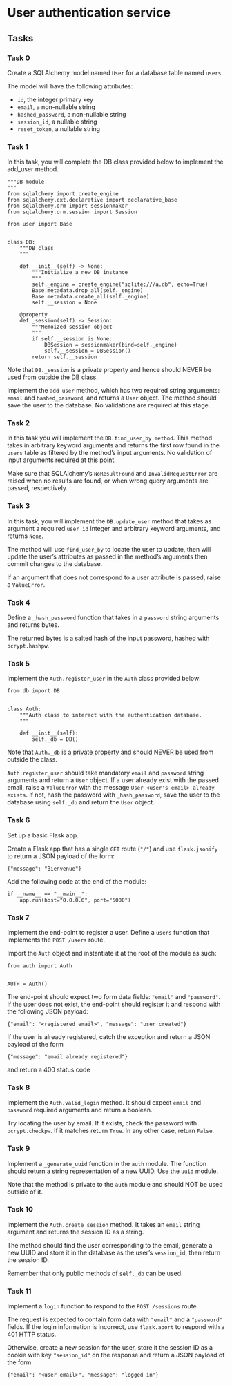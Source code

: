 # User authentication service

## Tasks

### Task 0
Create a SQLAlchemy model named `User` for a database table named `users`.

The model will have the following attributes:
- `id`, the integer primary key
- `email`, a non-nullable string
- `hashed_password`, a non-nullable string
- `session_id`, a nullable string
- `reset_token`, a nullable string

### Task 1
In this task, you will complete the DB class provided below to implement the add_user method.
```
"""DB module
"""
from sqlalchemy import create_engine
from sqlalchemy.ext.declarative import declarative_base
from sqlalchemy.orm import sessionmaker
from sqlalchemy.orm.session import Session

from user import Base


class DB:
    """DB class
    """

    def __init__(self) -> None:
        """Initialize a new DB instance
        """
        self._engine = create_engine("sqlite:///a.db", echo=True)
        Base.metadata.drop_all(self._engine)
        Base.metadata.create_all(self._engine)
        self.__session = None

    @property
    def _session(self) -> Session:
        """Memoized session object
        """
        if self.__session is None:
            DBSession = sessionmaker(bind=self._engine)
            self.__session = DBSession()
        return self.__session
```
Note that `DB._session` is a private property and hence should NEVER be used from outside the DB class.

Implement the `add_user` method, which has two required string arguments: `email` and `hashed_password`, and returns a `User` object. The method should save the user to the database. No validations are required at this stage.

### Task 2
In this task you will implement the `DB.find_user_by method`. This method takes in arbitrary keyword arguments and returns the first row found in the `users` table as filtered by the method’s input arguments. No validation of input arguments required at this point.

Make sure that SQLAlchemy’s `NoResultFound` and `InvalidRequestError` are raised when no results are found, or when wrong query arguments are passed, respectively.

### Task 3
In this task, you will implement the `DB.update_user` method that takes as argument a required `user_id` integer and arbitrary keyword arguments, and returns `None`.

The method will use `find_user_by` to locate the user to update, then will update the user’s attributes as passed in the method’s arguments then commit changes to the database.

If an argument that does not correspond to a user attribute is passed, raise a `ValueError`.

### Task 4
Define a `_hash_password` function that takes in a `password` string arguments and returns bytes.

The returned bytes is a salted hash of the input password, hashed with `bcrypt.hashpw`.

### Task 5
Implement the `Auth.register_user` in the `Auth` class provided below:
```
from db import DB


class Auth:
    """Auth class to interact with the authentication database.
    """

    def __init__(self):
        self._db = DB()
```
Note that `Auth._db` is a private property and should NEVER be used from outside the class.

`Auth.register_user` should take mandatory `email` and `password` string arguments and return a `User` object.
If a user already exist with the passed email, raise a `ValueError` with the message `User <user's email> already exists`.
If not, hash the password with `_hash_password`, save the user to the database using `self._db` and return the `User` object.

### Task 6
Set up a basic Flask app.

Create a Flask app that has a single `GET` route (`"/"`) and use `flask.jsonify` to return a JSON payload of the form:
```
{"message": "Bienvenue"}
```

Add the following code at the end of the module:
```
if __name__ == "__main__":
    app.run(host="0.0.0.0", port="5000")
```

### Task 7
Implement the end-point to register a user. Define a `users` function that implements the `POST /users` route.

Import the `Auth` object and instantiate it at the root of the module as such:
```
from auth import Auth


AUTH = Auth()
```

The end-point should expect two form data fields: `"email"` and `"password"`. If the user does not exist, the end-point should register it and respond with the following JSON payload:
```
{"email": "<registered email>", "message": "user created"}
```

If the user is already registered, catch the exception and return a JSON payload of the form
```
{"message": "email already registered"}
```
and return a 400 status code

### Task 8
Implement the `Auth.valid_login` method. It should expect `email` and `password` required arguments and return a boolean.

Try locating the user by email. If it exists, check the password with `bcrypt.checkpw`. If it matches return `True`. In any other case, return `False`.

### Task 9
Implement a `_generate_uuid` function in the `auth` module. The function should return a string representation of a new UUID. Use the `uuid` module.

Note that the method is private to the `auth` module and should NOT be used outside of it.

### Task 10
Implement the `Auth.create_session` method. It takes an `email` string argument and returns the session ID as a string.

The method should find the user corresponding to the email, generate a new UUID and store it in the database as the user’s `session_id`, then return the session ID.

Remember that only public methods of `self._db` can be used.

### Task 11
Implement a `login` function to respond to the `POST /sessions` route.

The request is expected to contain form data with `"email"` and a `"password"` fields.
If the login information is incorrect, use `flask.abort` to respond with a 401 HTTP status.

Otherwise, create a new session for the user, store it the session ID as a cookie with key `"session_id"` on the response and return a JSON payload of the form
```
{"email": "<user email>", "message": "logged in"}
```
